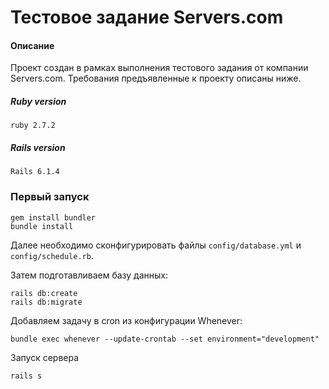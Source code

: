 # Тестовое задание Servers.com

#### Описание

Проект создан в рамках выполнения тестового задания от компании Servers.com. Требования предъявленные к проекту описаны ниже.

##### Ruby version
```
ruby 2.7.2
```

##### Rails version
```
Rails 6.1.4 
```

### Первый запуск
```
gem install bundler
bundle install
```

Далее необходимо сконфигурировать файлы `config/database.yml` и `config/schedule.rb`.

Затем подготавливаем базу данных:

```
rails db:create
rails db:migrate
```

Добавляем задачу в cron из конфигурации Whenever:

```
bundle exec whenever --update-crontab --set environment="development"
```

Запуск сервера

```
rails s
```
